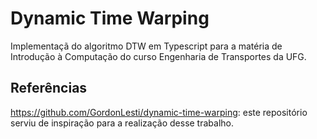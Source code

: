 # Dynamic Time Warping

Implementaçã do algoritmo DTW em Typescript para a matéria de Introdução à Computação do curso Engenharia de Transportes da UFG.

## Referências

https://github.com/GordonLesti/dynamic-time-warping: este repositório serviu de inspiração para a realização desse trabalho. 